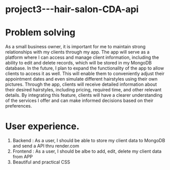 # project3---hair-salon-CDA-api
# Problem solving 
As a small business owner, it is important for me to maintain strong relationships with my clients through my app. The app will serve as a platform where I can access and manage client information, including the ability to edit and delete records, which will be stored in my MongoDB database. In the future, I plan to expand the functionality of the app to allow clients to access it as well. This will enable them to conveniently adjust their appointment dates and even simulate different hairstyles using their own pictures. Through the app, clients will receive detailed information about their desired hairstyles, including pricing, required time, and other relevant details. By integrating this feature, clients will have a clearer understanding of the services I offer and can make informed decisions based on their preferences.

# User experience.
1. Backend : As a user, I should be able to store my client data to MongoDB and send a API thru render.com
2. Frontend : As a user, I should be albe to add, edit, delete my client data from APP
3. Beautiful and practical CSS 
